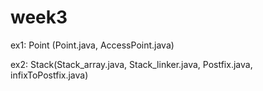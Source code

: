 # week3
ex1: Point (Point.java, AccessPoint.java)

ex2: Stack(Stack_array.java, Stack_linker.java, Postfix.java, infixToPostfix.java)
